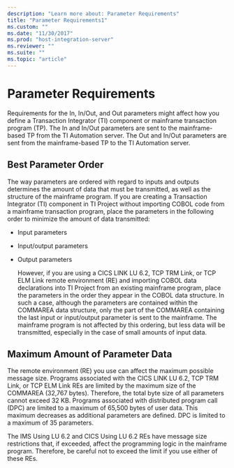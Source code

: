 ```yaml
---
description: "Learn more about: Parameter Requirements"
title: "Parameter Requirements1"
ms.custom: ""
ms.date: "11/30/2017"
ms.prod: "host-integration-server"
ms.reviewer: ""
ms.suite: ""
ms.topic: "article"
---
```

# Parameter Requirements
Requirements for the In, In/Out, and Out parameters might affect how you define a Transaction Integrator (TI) component or mainframe transaction program (TP). The In and In/Out parameters are sent to the mainframe-based TP from the TI Automation server. The Out and In/Out parameters are sent from the mainframe-based TP to the TI Automation server.  
  
## Best Parameter Order  
 The way parameters are ordered with regard to inputs and outputs determines the amount of data that must be transmitted, as well as the structure of the mainframe program. If you are creating a Transaction Integrator (TI) component in TI Project without importing COBOL code from a mainframe transaction program, place the parameters in the following order to minimize the amount of data transmitted:  
  
- Input parameters  
  
- Input/output parameters  
  
- Output parameters  
  
  However, if you are using a CICS LINK LU 6.2, TCP TRM Link, or TCP ELM Link remote environment (RE) and importing COBOL data declarations into TI Project from an existing mainframe program, place the parameters in the order they appear in the COBOL data structure. In such a case, although the parameters are contained within the COMMAREA data structure, only the part of the COMMAREA containing the last input or input/output parameter is sent to the mainframe. The mainframe program is not affected by this ordering, but less data will be transmitted, especially in the case of small amounts of input data.  
  
## Maximum Amount of Parameter Data  
 The remote environment (RE) you use can affect the maximum possible message size. Programs associated with the CICS LINK LU 6.2, TCP TRM Link, or TCP ELM Link REs are limited by the maximum size of the COMMAREA (32,767 bytes). Therefore, the total byte size of all parameters cannot exceed 32 KB. Programs associated with distributed program call (DPC) are limited to a maximum of 65,500 bytes of user data. This maximum decreases as additional parameters are defined. DPC is limited to a maximum of 35 parameters.  
  
 The IMS Using LU 6.2 and CICS Using LU 6.2 REs have message size restrictions that, if exceeded, affect the programming logic in the mainframe program. Therefore, be careful not to exceed the limit if you use either of these REs.
